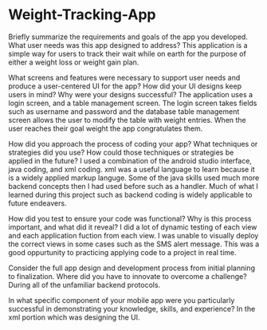 # Weight-Tracking-App

Briefly summarize the requirements and goals of the app you developed. What user needs was this app designed to address?
This application is a simple way for users to track their wait while on earth for the purpose of either a weight loss or weight gain plan.

What screens and features were necessary to support user needs and produce a user-centered UI for the app? How did your UI designs keep users in mind? Why were your designs successful?
The application uses a login screen, and a table management screen. The login screen takes fields such as username and password and the database table management screen allows the user to modify the table with weight entries. When the user reaches their goal weight the app congratulates them. 

How did you approach the process of coding your app? What techniques or strategies did you use? How could those techniques or strategies be applied in the future?
I used a combination of the android studio interface, java coding, and xml coding. xml was a useful language to learn because it is a widely applied markup languge. Some of the java skills used much more backend concepts then I had used before such as a handler. Much of what I learned during this project such as backend coding is widely applicable to future endeavers. 

How did you test to ensure your code was functional? Why is this process important, and what did it reveal?
I did a lot of dynamic testing of each view and each application fuction from each view. I was unable to visually deploy the correct views in some cases such as the SMS alert message. This was a good oppurtunity to practicing applying code to a project in real time. 

Consider the full app design and development process from initial planning to finalization. Where did you have to innovate to overcome a challenge?
During all of the unfamiliar backend protocols.

In what specific component of your mobile app were you particularly successful in demonstrating your knowledge, skills, and experience?
In the xml portion which was designing the UI.
